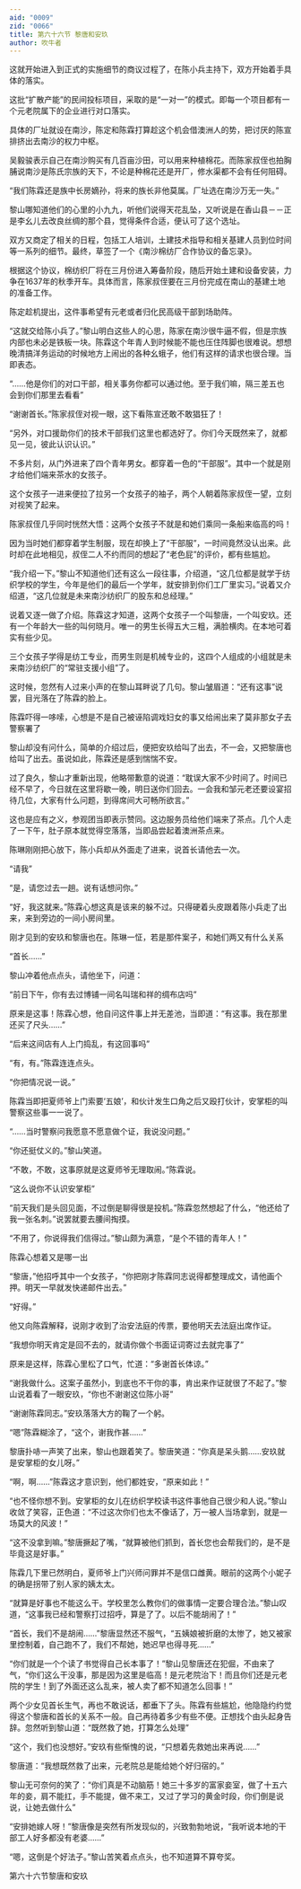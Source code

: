 ```yaml
---
aid: "0009"
zid: "0066"
title: 第六十六节 黎唐和安玖
author: 吹牛者
---
```


这就开始进入到正式的实施细节的商议过程了，在陈小兵主持下，双方开始着手具体的落实。

这批“扩散产能”的民间投标项目，采取的是“一对一”的模式。即每一个项目都有一个元老院属下的企业进行对口落实。

具体的厂址就设在南沙，陈定和陈霖打算趁这个机会借澳洲人的势，把讨厌的陈宣排挤出去南沙的权力中枢。

吴毅骏表示自己在南沙购买有几百亩沙田，可以用来种植棉花。而陈家叔侄也拍胸脯说南沙是陈氏宗族的天下，不论是种棉花还是开厂，修水渠都不会有任何阻碍。

“我们陈霖还是族中长房嫡孙，将来的族长非他莫属。厂址选在南沙万无一失。”

黎山哪知道他们的心里的小九九，听他们说得天花乱坠，又听说是在香山县－－正是李幺儿去改良丝绸的那个县，觉得条件合适，便认可了这个选址。

双方又商定了相关的日程，包括工人培训，土建技术指导和相关基建人员到位时间等一系列的细节。最终，草签了一个《南沙棉纺厂合作协议的备忘录》。

根据这个协议，棉纺织厂将在三月份进入筹备阶段，随后开始土建和设备安装，力争在1637年的秋季开车。具体而言，陈家叔侄要在三月份完成在南山的基建土地的准备工作。

陈定趁机提出，这件事希望有元老或者归化民高级干部到场助阵。

“这就交给陈小兵了。”黎山明白这些人的心思，陈家在南沙很牛逼不假，但是宗族内部也未必是铁板一块。陈霖这个年青人到时候能不能也压住阵脚也很难说。想想晚清搞洋务运动的时候地方上闹出的各种幺蛾子，他们有这样的请求也很合理。当即表态。

“……他是你们的对口干部，相关事务你都可以通过他。至于我们嘛，隔三差五也会到你们那里去看看”

“谢谢首长。”陈家叔侄对视一眼，这下看陈宣还敢不敢猖狂了！

“另外，对口援助你们的技术干部我们这里也都选好了。你们今天既然来了，就都见一见，彼此认识认识。”

不多片刻，从门外进来了四个青年男女。都穿着一色的“干部服”。其中一个就是刚才给他们端来茶水的女孩子。

这个女孩子一进来便拉了拉另一个女孩子的袖子，两个人朝着陈家叔侄一望，立刻对视笑了起来。



陈家叔侄几乎同时恍然大悟：这两个女孩子不就是和她们乘同一条船来临高的吗！

因为当时她们都穿着学生制服，现在却换上了“干部服”，一时间竟然没认出来。此时却在此地相见，叔侄二人不约而同的想起了“老色屁”的评价，都有些尴尬。

“我介绍一下。”黎山不知道他们还有这么一段往事，介绍道，“这几位都是就学于纺织学校的学生，今年是他们的最后一个学年，就安排到你们工厂里实习。”说着又介绍道，“这几位就是未来南沙纺织厂的股东和总经理。”

说着又逐一做了介绍。陈霖这才知道，这两个女孩子一个叫黎唐，一个叫安玖。还有一个年龄大一些的叫何晓月。唯一的男生长得五大三粗，满脸横肉。在本地可着实有些少见。

三个女孩子学得是纺工专业，而男生则是机械专业的，这四个人组成的小组就是未来南沙纺织厂的“常驻支援小组”了。

这时候，忽然有人过来小声的在黎山耳畔说了几句。黎山皱眉道：“还有这事”说罢，目光落在了陈霖的脸上。

陈霖吓得一哆嗦，心想是不是自己被诬陷调戏妇女的事又给闹出来了莫非那女子去警察署了

黎山却没有问什么，简单的介绍过后，便把安玖给叫了出去，不一会，又把黎唐也给叫了出去。虽说如此，陈霖还是感到惴惴不安。

过了良久，黎山才重新出现，他略带歉意的说道：“耽误大家不少时间了。时间已经不早了，今日就在这里将歇一晚，明日送你们回去。一会我和邹元老还要设宴招待几位，大家有什么问题，到得席间大可畅所欲言。”

这也是应有之义，参观团当即表示赞同。这边服务员给他们端来了茶点。几个人走了一下午，肚子原本就觉得空落落，当即品尝起着澳洲茶点来。

陈琳刚刚把心放下，陈小兵却从外面走了进来，说首长请他去一次。

“请我”

“是，请您过去一趟。说有话想问你。”

“好，我这就来。”陈霖心想这真是该来的躲不过。只得硬着头皮跟着陈小兵走了出来，来到旁边的一间小房间里。

刚才见到的安玖和黎唐也在。陈琳一怔，若是那件案子，和她们两又有什么关系

“首长……”

黎山冲着他点点头，请他坐下，问道：

“前日下午，你有去过博铺一间名叫瑞和祥的绸布店吗”

原来是这事！陈霖心想，他自问这件事上并无差池，当即道：“有这事。我在那里还买了尺头……”

“后来这间店有人上门捣乱，有这回事吗”

“有，有。”陈霖连连点头。

“你把情况说一说。”

陈霖当即把夏师爷上门索要‘五娘’，和伙计发生口角之后又殴打伙计，安掌柜的叫警察这些事一一说了。

“……当时警察问我愿意不愿意做个证，我说没问题。”

“你还挺仗义的。”黎山笑道。

“不敢，不敢，这事原就是这夏师爷无理取闹。”陈霖说。

“这么说你不认识安掌柜”

“前天我们是头回见面，不过倒是聊得很是投机。”陈霖忽然想起了什么，“他还给了我一张名刺。”说罢就要去腰间掏摸。

“不用了，你说得我们信得过。”黎山颇为满意，“是个不错的青年人！”

陈霖心想着又是哪一出

“黎唐，”他招呼其中一个女孩子，“你把刚才陈霖同志说得都整理成文，请他画个押。明天一早就发快递邮件出去。”

“好得。”

他又向陈霖解释，说刚才收到了治安法庭的传票，要他明天去法庭出席作证。

“我想你明天肯定是回不去的，就请你做个书面证词寄过去就完事了”

原来是这样，陈霖心里松了口气，忙道：“多谢首长体谅。”

“谢我做什么。这案子虽然小，到底也不干你的事，肯出来作证就很了不起了。”黎山说着看了一眼安玖，“你也不谢谢这位陈小哥”

“谢谢陈霖同志。”安玖落落大方的鞠了一个躬。

“嗯”陈霖糊涂了，“这个，谢我作甚……”

黎唐扑哧一声笑了出来，黎山也跟着笑了。黎唐笑道：“你真是呆头鹅……安玖就是安掌柜的女儿呀。”

“啊，啊……”陈霖这才意识到，他们都姓安，“原来如此！”

“也不怪你想不到。安掌柜的女儿在纺织学校读书这件事他自己很少和人说。”黎山收敛了笑容，正色道：“不过这次你们也太不像话了，万一被人当场拿到，就是一场莫大的风波！”

“这不没拿到嘛。”黎唐撅起了嘴，“就算被他们抓到，首长您也会帮我们的，是不是毕竟这是好事。”

陈霖几下里已然明白，夏师爷上门兴师问罪并不是信口雌黄。眼前的这两个小妮子的确是拐带了别人家的姨太太。

“就算是好事也不能这么干。学校里怎么教你们的做事情一定要合理合法。”黎山叹道，“这事我已经和警察打过招呼，算是了了。以后不能胡闹了！”

“首长，我们不是胡闹……”黎唐显然还不服气，“五姨娘被折磨的太惨了，她又被家里控制着，自己跑不了，我们不帮她，她迟早也得寻死……”

“你们就是一个个读了书觉得自己长本事了！”黎山见黎唐还在犯倔，不由来了气，“你们这么干没事，那是因为这里是临高！是元老院治下！而且你们还是元老院的学生！到了外面还这么乱来，被人卖了都不知道怎么回事！”

两个少女见首长生气，再也不敢说话，都垂下了头。陈霖有些尴尬，他隐隐约约觉得这个黎唐和首长的关系不一般。自己再待着多少有些不便。正想找个由头起身告辞。忽然听到黎山道：“既然救了她，打算怎么处理”

“这个，我们也没想好。”安玖有些惭愧的说，“只想着先救她出来再说……”

黎唐道：“我想既然救了出来，元老院总是能给她个好归宿的。”

黎山无可奈何的笑了：“你们真是不动脑筋！她三十多岁的富家妾室，做了十五六年的妾，肩不能扛，手不能提，做不来工，又过了学习的黄金时段，你们倒是说说，让她去做什么”

“安排她嫁人呀！”黎唐像是突然有所发现似的，兴致勃勃地说，“我听说本地的干部工人好多都没有老婆……”

“嗯，这倒是个好法子。”黎山苦笑着点点头，也不知道算不算夸奖。

第六十六节黎唐和安玖

